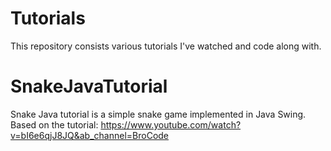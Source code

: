 # Tutorials
 This repository consists various tutorials I've watched and code along with.

# SnakeJavaTutorial
  Snake Java tutorial is a simple snake game implemented in Java Swing.
  Based on the tutorial: https://www.youtube.com/watch?v=bI6e6qjJ8JQ&ab_channel=BroCode
